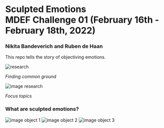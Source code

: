 # Sculpted Emotions <br> MDEF Challenge 01 (February 16th - February 18th, 2022)

### Nikita Bandeverich and Ruben de Haan

This repo tells the story of objectiving emotions.

![research](https://user-images.githubusercontent.com/92102729/154486106-9eb04227-82f8-4ed6-95f5-d9dbed05570f.jpg)

*Finding common ground*




![image  research](https://user-images.githubusercontent.com/92102729/154488404-d4108f9d-c955-4508-9230-44079238d150.png)



*Focus topics*


### What are sculpted emotions?
![image  object 1](https://user-images.githubusercontent.com/92102729/154486056-5a65c22f-73d2-4400-9e35-7880980c995d.png)
![image  object 2](https://user-images.githubusercontent.com/92102729/154486064-cbceb0cd-dc6c-458a-8e67-5c02011ff843.png)
![image  object 3](https://user-images.githubusercontent.com/92102729/154486067-d578f278-0f85-4165-8211-aad6d1e33f7b.JPG)
